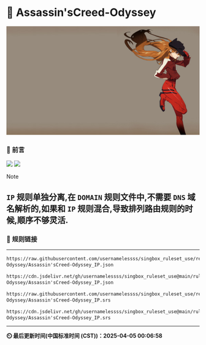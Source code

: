 
# 🧸 Assassin'sCreed-Odyssey
![](https://raw.githubusercontent.com/usernamelessss/picture-bed/main/images/202504042256831.jpg)
### 📣 前言
![](https://shields.io/badge/-移除重复规则-ff69b4) ![](https://shields.io/badge/-IP&nbsp;规则单独存放不与&nbsp;DOMAIN&nbsp;等混合-green)
> [!NOTE]
**`IP` 规则单独分离,在 `DOMAIN` 规则文件中,不需要 `DNS` 域名解析的,如果和 `IP` 规则混合,导致排列路由规则的时候,顺序不够灵活.**
---

###  🔗 规则链接
---

```url
https://raw.githubusercontent.com/usernamelessss/singbox_ruleset_use/refs/heads/main/rule/Assassin'sCreed-Odyssey/Assassin'sCreed-Odyssey_IP.json
```

```url
https://cdn.jsdelivr.net/gh/usernamelessss/singbox_ruleset_use@main/rule/Assassin'sCreed-Odyssey/Assassin'sCreed-Odyssey_IP.json
```

```url
https://raw.githubusercontent.com/usernamelessss/singbox_ruleset_use/refs/heads/main/rule/Assassin'sCreed-Odyssey/Assassin'sCreed-Odyssey_IP.srs
```

```url
https://cdn.jsdelivr.net/gh/usernamelessss/singbox_ruleset_use@main/rule/Assassin'sCreed-Odyssey/Assassin'sCreed-Odyssey_IP.srs
```

---
**⏲️ 最后更新时间(中国标准时间 (CST))：2025-04-05 00:06:58**